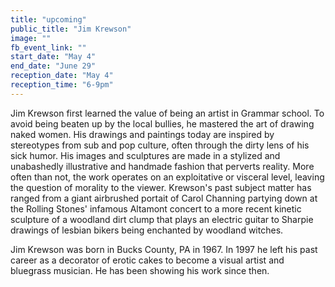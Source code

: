 ```yaml
---
title: "upcoming"
public_title: "Jim Krewson"
image: ""
fb_event_link: ""
start_date: "May 4"
end_date: "June 29"
reception_date: "May 4"
reception_time: "6-9pm"
---
```

Jim Krewson first learned the value of being an artist in Grammar school. To avoid being beaten up by the local bullies,
he mastered the art of drawing naked women. His drawings and paintings today are inspired by stereotypes from sub and pop culture, often through the dirty lens of his sick humor. His images and sculptures are made in a stylized and unabashedly illustrative and handmade fashion that perverts reality. More often than not, the work operates on an exploitative or visceral level, leaving the question of morality to the viewer. Krewson's past subject matter has ranged from a giant airbrushed portait of Carol Channing partying down at the Rolling Stones' infamous Altamont concert to a more recent kinetic sculpture of a woodland dirt clump that plays an electric guitar to Sharpie drawings of lesbian bikers being enchanted by woodland witches.

Jim Krewson was born in Bucks County, PA in 1967. In 1997 he left his past career as a decorator of erotic cakes to become
a visual artist and bluegrass musician. He has been showing his work since then.
